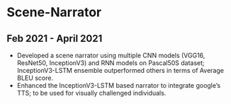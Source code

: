# Scene-Narrator
## Feb 2021 - April 2021
 * Developed a scene narrator using multiple CNN models (VGG16, ResNet50, InceptionV3) and RNN models on Pascal50S dataset; InceptionV3-LSTM ensemble outperformed others in terms of Average BLEU score.
 * Enhanced the InceptionV3-LSTM based narrator to integrate google’s TTS; to be used for visually challenged individuals.
